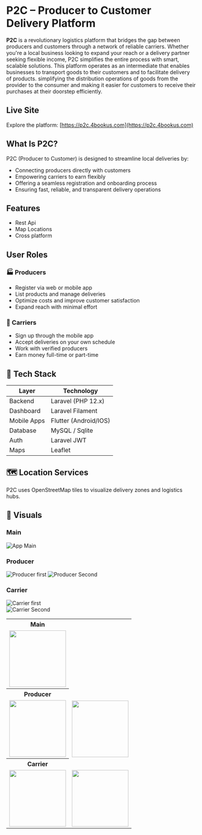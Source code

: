 # P2C – Producer to Customer Delivery Platform

**P2C** is a revolutionary logistics platform that bridges the gap between producers and customers through a network of reliable carriers. Whether you're a local business looking to expand your reach or a delivery partner seeking flexible income, P2C simplifies the entire process with smart, scalable solutions.
This platform operates as an intermediate that enables businesses to transport goods to their customers and to facilitate delivery of products. simplifying the distribution operations of goods from the provider to the consumer and making it easier for customers to receive their purchases at their doorstep efficiently.

## Live Site

Explore the platform: [https://p2c.4bookus.com](https://p2c.4bookus.com)

## What Is P2C?

P2C (Producer to Customer) is designed to streamline local deliveries by:

- Connecting producers directly with customers
- Empowering carriers to earn flexibly
- Offering a seamless registration and onboarding process
- Ensuring fast, reliable, and transparent delivery operations

## Features

- Rest Api
- Map Locations
- Cross platform

## User Roles

### 🏭 Producers
- Register via web or mobile app
- List products and manage deliveries
- Optimize costs and improve customer satisfaction
- Expand reach with minimal effort

### 🚗 Carriers
- Sign up through the mobile app
- Accept deliveries on your own schedule
- Work with verified producers
- Earn money full-time or part-time

## 🧰 Tech Stack

| Layer        | Technology             |
|--------------|------------------------|
| Backend      | Laravel (PHP 12.x)     |
| Dashboard    | Laravel Filament       |
| Mobile Apps  | Flutter (Android/IOS)	|
| Database     | MySQL / Sqlite		|
| Auth         | Laravel JWT 		|
| Maps         | Leaflet		|


## 🗺️ Location Services

P2C uses OpenStreetMap tiles to visualize delivery zones and logistics hubs.

## 📸 Visuals

### Main
![App Main](https://github.com/hith-hj/mockups/blob/main/p2c/producer_1.png)

### Producer
![Producer first](https://github.com/hith-hj/mockups/blob/main/p2c/producer_2.png)
![Producer Second](https://github.com/hith-hj/mockups/blob/main/p2c/producer_3.png)

### Carrier
![Carrier first](https://github.com/hith-hj/mockups/blob/main/p2c/carrier_1.png)  
![Carrier Second](https://github.com/hith-hj/mockups/blob/main/p2c/carrier_2.png)

<table>
	<tr>
		<th> Main </th>
	</tr>
	<tr>
		<td><img src="https://github.com/hith-hj/mockups/blob/main/p2c/producer_1.png" width="150"/></td>
	</tr>
	<tr>
		<th> Producer </th>
	</tr>
	<tr>
		<td><img src="https://github.com/hith-hj/mockups/blob/main/p2c/producer_2.png" width="150"/></td>
		<td><img src="https://github.com/hith-hj/mockups/blob/main/p2c/producer_3.png" width="150"/></td>
	</tr>
	<tr>
		<th> Carrier </th>
	</tr>
	<tr>
		<td><img src="https://github.com/hith-hj/mockups/blob/main/p2c/carrier_1.png" width="150"/></td>
		<td><img src="https://github.com/hith-hj/mockups/blob/main/p2c/carrier_2.png" width="150"/></td>
	</tr>
</table>



